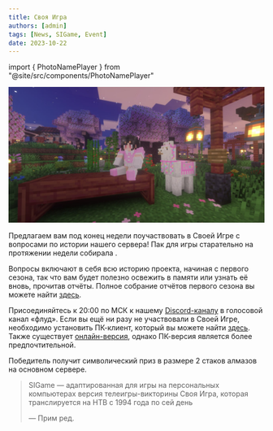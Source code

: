 ```yaml
---
title: Своя Игра
authors: [admin]
tags: [News, SIGame, Event]
date: 2023-10-22
---
```


import { PhotoNamePlayer } from "@site/src/components/PhotoNamePlayer"

![Mamochkaa и лама](./img/mamochkaa-i-lama.jpg)

Предлагаем вам под конец недели поучаствовать в Своей Игре с вопросами по истории нашего сервера! Пак для игры старательно на протяжении недели собирала <PhotoNamePlayer nickname="mamochkaa"/>.

<!--truncate-->

Вопросы включают в себя всю историю проекта, начиная с первого сезона, так что вам будет полезно освежить в памяти или узнать её вновь, прочитав отчёты. Полное собрание отчётов первого сезона вы можете найти [здесь](https://telegra.ph/Pervyj-sezon-MainSMP-podvedenie-itogov-12-11).

Присоединяйтесь к 20:00 по МСК к нашему [Discord-каналу](https://discord.gg/2tHYZcJYR3) в голосовой канал «флуд». Если вы ещё ни разу не участвовали в Своей Игре, необходимо установить ПК-клиент, который вы можете найти [здесь](https://vladimirkhil.com/si/game). Также существует [онлайн-версия](https://vladimirkhil.com/si/online/), однако ПК-версия является более предпочтительной.

Победитель получит символический приз в размере 2 стаков алмазов на основном сервере.

> SIGame — адаптированная для игры на персональных компьютерах версия телеигры-викторины Своя Игра, которая транслируется на НТВ с 1994 года по сей день
> 
> — Прим ред.